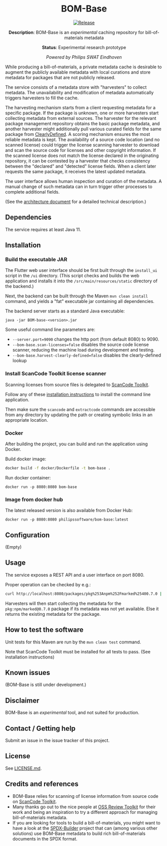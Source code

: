 <div align="center">

# BOM-Base

[![Release](https://img.shields.io/github/release/philips-software/bom-base.svg)](https://github.com/philips-software/bom-base/releases)

**Description**: BOM-Base is an _experimental_ caching repository for
bill-of-materials metadata

**Status**: Experimental research prototype

_Powered by Philips SWAT Eindhoven_

</div>

While producing a bill-of-materials, a private metadata cache is desirable to
augment the publicly available metadata with local curations and store metadata
for packages that are not publicly released.

The service consists of a metadata store with "harvesters" to collect metadata.
The unavailability and modification of metadata automatically triggers
harvesters to fill the cache.

The harvesting mechanism starts from a client requesting metadata for a specific
package. If the package is unknown, one or more harvesters start collecting
metadata from external sources. The harvester for the relevant package
management repository obtains the basic package metadata, and another harvester
might additionally pull various curated fields for the same package
from [ClearlyDefined](https://clearlydefined.io). A scoring mechanism ensures
the most reliable metadata is kept. The availability of a source code location
(and no scanned license) could trigger the license scanning harvester to
download and scan the source code for licenses and other copyright information.
If the scanned license does not match the license declared in the originating
repository, it can be contested by a harvester that checks consistency between
the "declared" and "detected" license fields. When a client later requests the
same package, it receives the latest updated metadata.

The user interface allows human inspection and curation of the metadata. A
manual change of such metadata can in turn trigger other processes to complete
additional fields.

(See the [architecture document](docs/architecture.md) for a detailed technical
description.)

## Dependencies

The service requires at least Java 11.

## Installation

### Build the executable JAR

The Flutter web user interface should be first built through the `install_ui`
script in the `/ui` directory. (This script checks and builds the web
application and installs it into the `/src/main/resources/static` directory of
the backend.)

Next, the backend can be built through the Maven `mvn clean install` command,
and yields a "fat" executable jar containing all dependencies.

The backend server starts as a standard Java executable:

```
java -jar BOM-base-<version>.jar
```

Some useful command line parameters are:

- `--server.port=9090` changes the http port (from default 8080) to 9090.
- `--bom-base.scan-licenses=false` disables the source code license scanner,
  reducing the machine load during development and testing.
- `--bom-base.harvest-clearly-defined=false` disables the clearly-defined lookup

### Install ScanCode Toolkit license scanner

Scanning licenses from source files is delegated
to [ScanCode Toolkit](https://github.com/nexB/scancode-toolkit).

Follow any of
these [installation instructions](https://scancode-toolkit.readthedocs.io/en/latest/getting-started/install.html)
to install the command line application.

Then make sure the `scancode` and `extractcode` commands are accessible from any
directory by updating the path or creating symbolic links in an appropriate
location.

### Docker

After building the project, you can build and run the application using Docker.

Build docker image:

```bash
docker build -f docker/Dockerfile -t bom-base .
```

Run docker container:

```
docker run -p 8080:8080 bom-base
```

### Image from docker hub

The latest released version is also available from Docker Hub:

```
docker run -p 8080:8080 philipssoftware/bom-base:latest
```

## Configuration

(Empty)

## Usage

The service exposes a REST API and a user interface on port 8080.

Proper operation can be checked by e.g.:

```sh
curl http://localhost:8080/packages/pkg%253Anpm%252Fmarked%25400.7.0 | jq
```

Harvesters will then start collecting the metadata for
the `pkg:npm/marked@0.7.0`
package if its metadata was not yet available. Else it returns the existing
metadata for the package.

## How to test the software

Unit tests for this Maven are run by the `mvn clean test` command.

Note that ScanCode Toolkit must be installed for all tests to pass. (See
installation instructions)

## Known issues

(BOM-Base is still under development.)

## Disclaimer

BOM-Base is an _experimental_ tool, and not suited for production.

## Contact / Getting help

Submit an issue in the issue tracker of this project.

## License

See [LICENSE.md](LICENSE.md).

## Credits and references

- BOM-Base relies for scanning of license information from source code
  on [ScanCode Toolkit](https://github.com/nexB/scancode-toolkit).
- Many thanks go out to the nice people
  at [OSS Review Toolkit](https://github.com/oss-review-toolkit/ort) for their
  work and being an inspiration to try a different approach for managing
  bill-of-materials metadata.
- If you are looking for tools to build a bill-of-materials, you might want to
  have a look at
  the [SPDX-Builder](https://github.com/philips-software/spdx-builder) project
  that can (among various other solutions) use BOM-Base metadata to build rich
  bill-of-materials documents in the SPDX format.
